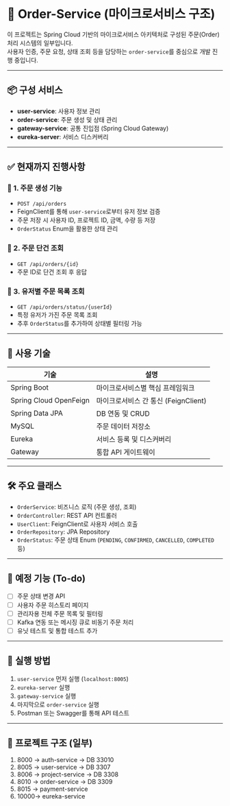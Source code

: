 # 🧾 Order-Service (마이크로서비스 구조)

이 프로젝트는 Spring Cloud 기반의 마이크로서비스 아키텍처로 구성된 주문(Order) 처리 시스템의 일부입니다.  
사용자 인증, 주문 요청, 상태 조회 등을 담당하는 `order-service`를 중심으로 개발 진행 중입니다.

---

## 📦 구성 서비스

- **user-service**: 사용자 정보 관리
- **order-service**: 주문 생성 및 상태 관리
- **gateway-service**: 공통 진입점 (Spring Cloud Gateway)
- **eureka-server**: 서비스 디스커버리

---

## ✅ 현재까지 진행사항

### 🔹 1. 주문 생성 기능
- `POST /api/orders`
- FeignClient를 통해 `user-service`로부터 유저 정보 검증
- 주문 저장 시 사용자 ID, 프로젝트 ID, 금액, 수량 등 저장
- `OrderStatus` Enum을 활용한 상태 관리

### 🔹 2. 주문 단건 조회
- `GET /api/orders/{id}`
- 주문 ID로 단건 조회 후 응답

### 🔹 3. 유저별 주문 목록 조회
- `GET /api/orders/status/{userId}`
- 특정 유저가 가진 주문 목록 조회
- 추후 `OrderStatus`를 추가하여 상태별 필터링 가능

---

## 🧩 사용 기술

| 기술        | 설명                           |
|-------------|--------------------------------|
| Spring Boot | 마이크로서비스별 핵심 프레임워크 |
| Spring Cloud OpenFeign | 마이크로서비스 간 통신 (FeignClient) |
| Spring Data JPA | DB 연동 및 CRUD |
| MySQL       | 주문 데이터 저장소              |
| Eureka      | 서비스 등록 및 디스커버리       |
| Gateway     | 통합 API 게이트웨이            |

---

## 🛠️ 주요 클래스

- `OrderService`: 비즈니스 로직 (주문 생성, 조회)
- `OrderController`: REST API 컨트롤러
- `UserClient`: FeignClient로 사용자 서비스 호출
- `OrderRepository`: JPA Repository
- `OrderStatus`: 주문 상태 Enum (`PENDING`, `CONFIRMED`, `CANCELLED`, `COMPLETED` 등)

---

## 🔄 예정 기능 (To-do)

- [ ] 주문 상태 변경 API
- [ ] 사용자 주문 히스토리 페이지
- [ ] 관리자용 전체 주문 목록 및 필터링
- [ ] Kafka 연동 또는 메시징 큐로 비동기 주문 처리
- [ ] 유닛 테스트 및 통합 테스트 추가

---

## 🚀 실행 방법

1. `user-service` 먼저 실행 (`localhost:8005`)
2. `eureka-server` 실행
3. `gateway-service` 실행
4. 마지막으로 `order-service` 실행
5. Postman 또는 Swagger를 통해 API 테스트

---

## 📁 프로젝트 구조 (일부)
1. 8000 -> auth-service -> DB 33010
2. 8005 -> user-service -> DB 3307
3. 8006 -> project-service -> DB 3308
4. 8010 -> order-service -> DB 3309
5. 8015 -> payment-service
6. 10000-> eureka-service